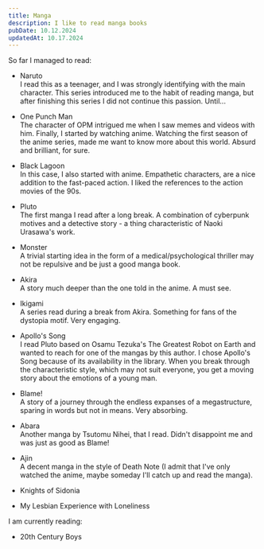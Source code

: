 ```yaml
---
title: Manga
description: I like to read manga books
pubDate: 10.12.2024
updatedAt: 10.17.2024
---
```

So far I managed to read:

- Naruto\
I read this as a teenager, and I was strongly identifying with the main character. This series introduced me to the habit of reading manga, but after finishing this series I did not continue this passion. Until...

- One Punch Man\
The character of OPM intrigued me when I saw memes and videos with him. Finally, I started by watching anime. Watching the first season of the anime series, made me want to know more about this world. Absurd and brilliant, for sure.

- Black Lagoon\
In this case, I also started with anime. Empathetic characters, are a nice addition to the fast-paced action. I liked the references to the action movies of the 90s.

- Pluto\
The first manga I read after a long break. A combination of cyberpunk motives and a detective story - a thing characteristic of Naoki Urasawa's work.

- Monster\
A trivial starting idea in the form of a medical/psychological thriller may not be repulsive and be just a good manga book.

- Akira\
A story much deeper than the one told in the anime. A must see.

- Ikigami\
A series read during a break from Akira. Something for fans of the dystopia motif. Very engaging.

- Apollo's Song\
I read Pluto based on Osamu Tezuka's The Greatest Robot on Earth and wanted to reach for one of the mangas by this author. I chose Apollo's Song because of its availability in the library. When you break through the characteristic style, which may not suit everyone, you get a moving story about the emotions of a young man.

- Blame!\
A story of a journey through the endless expanses of a megastructure, sparing in words but not in means. Very absorbing.

- Abara\
Another manga by Tsutomu Nihei, that I read. Didn't disappoint me and was just as good as Blame!

- Ajin\
A decent manga in the style of Death Note (I admit that I've only watched the anime, maybe someday I'll catch up and read the manga).

- Knights of Sidonia
- My Lesbian Experience with Loneliness

I am currently reading:
- 20th Century Boys
